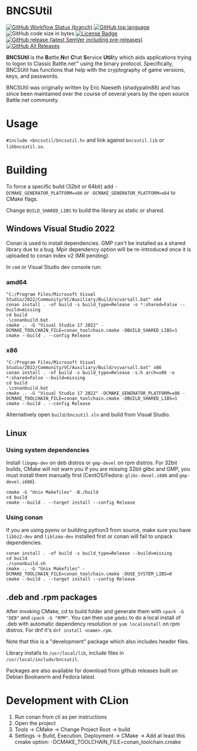 # BNCSUtil

[![GitHub Workflow Status (branch)](https://img.shields.io/github/actions/workflow/status/BNETDocs/bncsutil/cmake.yml?branch=master&style=flat)](https://github.com/BNETDocs/bncsutil/actions?query=workflow%3ACMake)
[![GitHub top language](https://img.shields.io/github/languages/top/BNETDocs/bncsutil?style=flat)](https://github.com/BNETDocs/bncsutil)
![GitHub code size in bytes](https://img.shields.io/github/languages/code-size/BNETDocs/bncsutil?style=flat)
[![License Badge](https://img.shields.io/github/license/BNETDocs/bncsutil?style=flat)](https://github.com/BNETDocs/bncsutil/blob/master/COPYING)
[![GitHub release (latest SemVer including pre-releases)](https://img.shields.io/github/v/release/BNETDocs/bncsutil?include_prereleases&label=latest%20release&style=flat)](https://github.com/BNETDocs/bncsutil/releases/latest)
[![GitHub All Releases](https://img.shields.io/github/downloads/BNETDocs/bncsutil/total?style=flat)](https://github.com/BNETDocs/bncsutil/releases/latest)

**BNCSUtil** is the **B**attle.**N**et **C**hat **S**ervice **Util**ity which
aids applications trying to logon to Classic Battle.net&trade; using the binary
protocol. Specifically, BNCSUtil has functions that help with the cryptography
of game versions, keys, and passwords.

BNCSUtil was originally written by Eric Naeseth (shadypalm88) and has since
been maintained over the course of several years by the open source Battle.net community.

# Usage
`#include <bncsutil/bncsutil.h>` and link against `bncsutil.lib` or `libbncsutil.so`.

# Building

To force a specific build (32bit or 64bit) add `-DCMAKE_GENERATOR_PLATFORM=x86` or `-DCMAKE_GENERATOR_PLATFORM=x64` to CMake flags.

Change `BUILD_SHARED_LIBS` to build the library as static or shared.

## Windows Visual Studio 2022

Conan is used to install dependencies. GMP can't be installed as a shared library due to a bug. Mpir dependency option will be re-introduced once it is uploaded to conan index v2 (MR pending).

In `cmd` or Visual Studio dev console run:

### amd64
```
"C:/Program Files/Microsoft Visual Studio/2022/Community/VC/Auxiliary/Build/vcvarsall.bat" x64
conan install . -of build -s build_type=Release -o *:shared=False --build=missing
cd build
.\conanbuild.bat
cmake .. -G "Visual Studio 17 2022" -DCMAKE_TOOLCHAIN_FILE=conan_toolchain.cmake -DBUILD_SHARED_LIBS=1
cmake --build . --config Release
```

### x86
```
"C:/Program Files/Microsoft Visual Studio/2022/Community/VC/Auxiliary/Build/vcvarsall.bat" x86
conan install . -of build -s build_type=Release -s:h arch=x86 -o *:shared=False --build=missing
cd build
.\conanbuild.bat
cmake .. -G "Visual Studio 17 2022" -DCMAKE_GENERATOR_PLATFORM=x86 -DCMAKE_TOOLCHAIN_FILE=conan_toolchain.cmake -DBUILD_SHARED_LIBS=1
cmake --build . --config Release
```

Alternatively open `build/bncsutil.sln` and build from Visual Studio.

## Linux

### Using system dependencies
Install `libgmp-dev` on deb distros or `gmp-devel` on rpm distros. For 32bit builds, CMake will not warn you if you are missing 32bit glibc and GMP, you must install them manually first (CentOS/Fedora: `glibc-devel.i686` and `gmp-devel.i686`).

```
cmake -G "Unix Makefiles" -B./build
cd build
cmake --build . --target install --config Release
```

### Using conan
If you are using pyenv or building python3 from source, make sure you have `libbz2-dev` and `liblzma-dev` installed first or conan will fail to unpack dependencies.

```
conan install . -of build -s build_type=Release --build=missing
cd build
./conanbuild.sh
cmake .. -G "Unix Makefiles" -DCMAKE_TOOLCHAIN_FILE=conan_toolchain.cmake -DUSE_SYSTEM_LIBS=0
cmake --build . --target install --config Release
```

## .deb and .rpm packages
After invoking CMake, cd to build folder and generate them with `cpack -G "DEB"` and `cpack -G "RPM"`.
You can then use `gdebi` to do a local install of .deb with automatic dependency resolution or `yum localinstall` on rpm distros. For dnf it's `dnf install <name>.rpm`.

Note that this is a "development" package which also includes header files.

Library installs to `/usr/local/lib`, include files in `/usr/local/include/bncsutil`.

Packages are also available for download from github releases built on Debian Bookworm and Fedora latest.

# Development with CLion
1. Run conan from cli as per instructions
2. Open the project
3. Tools -> CMake -> Change Project Root -> build
4. Settings -> Build, Execution, Deployment -> CMake -> Add at least this cmake option: -DCMAKE_TOOLCHAIN_FILE=conan_toolchain.cmake

